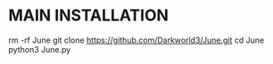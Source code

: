 
# MAIN INSTALLATION
rm -rf June
git clone https://github.com/Darkworld3/June.git
cd June
python3 June.py
